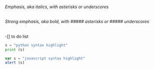 ###### Emphasis, aka italics, with asterisks or underscores
###### Strong emphasis, aka bold, with ##### asterisks or ##### underscores 

-[] to do list

```python
s = "python syntax highlight"
print (s)
```
```javascript
var s = "javascript syntax highlight"
alert (s)
```
